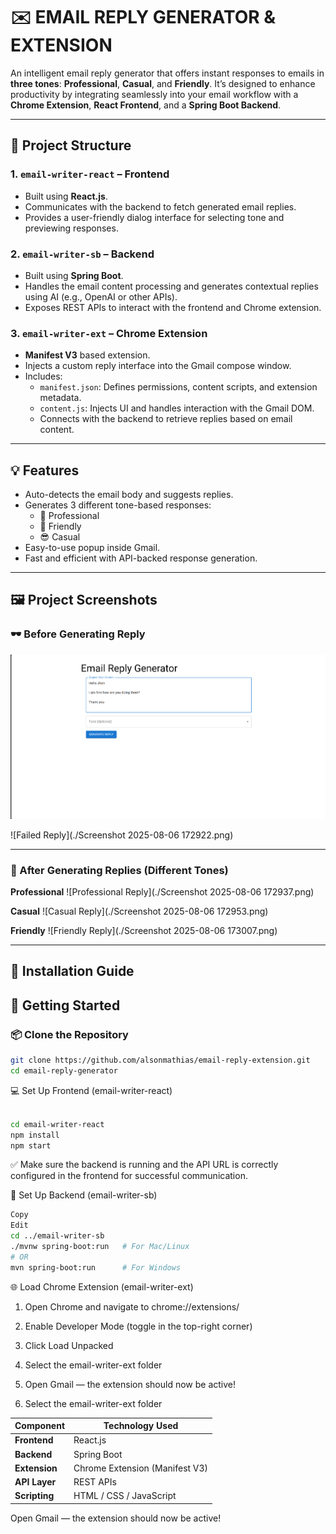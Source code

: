 # ✉️ EMAIL REPLY GENERATOR & EXTENSION

An intelligent email reply generator that offers instant responses to emails in **three tones**: **Professional**, **Casual**, and **Friendly**. It’s designed to enhance productivity by integrating seamlessly into your email workflow with a **Chrome Extension**, **React Frontend**, and a **Spring Boot Backend**.

---

## 📁 Project Structure

### 1. `email-writer-react` – Frontend
- Built using **React.js**.
- Communicates with the backend to fetch generated email replies.
- Provides a user-friendly dialog interface for selecting tone and previewing responses.

### 2. `email-writer-sb` – Backend
- Built using **Spring Boot**.
- Handles the email content processing and generates contextual replies using AI (e.g., OpenAI or other APIs).
- Exposes REST APIs to interact with the frontend and Chrome extension.

### 3. `email-writer-ext` – Chrome Extension
- **Manifest V3** based extension.
- Injects a custom reply interface into the Gmail compose window.
- Includes:
  - `manifest.json`: Defines permissions, content scripts, and extension metadata.
  - `content.js`: Injects UI and handles interaction with the Gmail DOM.
  - Connects with the backend to retrieve replies based on email content.

---

## 💡 Features

- Auto-detects the email body and suggests replies.
- Generates 3 different tone-based responses:
  - 🎩 Professional
  - 🙂 Friendly
  - 😎 Casual
- Easy-to-use popup inside Gmail.
- Fast and efficient with API-backed response generation.

---

## 🖼️ Project Screenshots

### 🕶️ Before Generating Reply

![Without Reply](./without_reply.png)

![Failed Reply](./Screenshot 2025-08-06 172922.png)

---

### 💬 After Generating Replies (Different Tones)

**Professional**
![Professional Reply](./Screenshot 2025-08-06 172937.png)

**Casual**
![Casual Reply](./Screenshot 2025-08-06 172953.png)

**Friendly**
![Friendly Reply](./Screenshot 2025-08-06 173007.png)

---

## 🚀 Installation Guide

## 🚀 Getting Started

### 📦 Clone the Repository

```bash
git clone https://github.com/alsonmathias/email-reply-extension.git
cd email-reply-generator
```
💻 Set Up Frontend (email-writer-react)
```bash

cd email-writer-react
npm install
npm start
```
✅ Make sure the backend is running and the API URL is correctly configured in the frontend for successful communication.

🧩 Set Up Backend (email-writer-sb)
```bash
Copy
Edit
cd ../email-writer-sb
./mvnw spring-boot:run   # For Mac/Linux
# OR
mvn spring-boot:run      # For Windows
```
🌐 Load Chrome Extension (email-writer-ext)


1. Open Chrome and navigate to chrome://extensions/

2. Enable Developer Mode (toggle in the top-right corner)

3. Click Load Unpacked

4. Select the email-writer-ext folder

5. Open Gmail — the extension should now be active!

6. Select the email-writer-ext folder

| Component     | Technology Used                |
| ------------- | ------------------------------ |
| **Frontend**  | React.js                       |
| **Backend**   | Spring Boot                    |
| **Extension** | Chrome Extension (Manifest V3) |
| **API Layer** | REST APIs                      |
| **Scripting** | HTML / CSS / JavaScript        |


Open Gmail — the extension should now be active!
